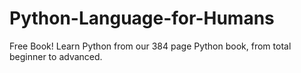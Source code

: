 # Python-Language-for-Humans
Free Book! Learn Python from our 384 page Python book, from total beginner to advanced.
